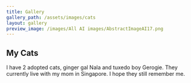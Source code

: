 ```yaml
---
title: Gallery
gallery_path: /assets/images/cats
layout: gallery
preview_image: /images/All AI images/AbstractImageAI17.png
---
```


<h2>My Cats</h2>
I have 2 adopted cats, ginger gal Nala and tuxedo boy Gerogie. They currently live with my mom in Singapore. I hope they still remember me.

